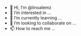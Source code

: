 - 👋 Hi, I’m @linoalemz
- 👀 I’m interested in ...
- 🌱 I’m currently learning ...
- 💞️ I’m looking to collaborate on ...
- 📫 How to reach me ...

<!---
linoalemz/linoalemz is a ✨ special ✨ repository because its `README.md` (this file) appears on your GitHub profile.
You can click the Preview link to take a look at your changes.
--->
